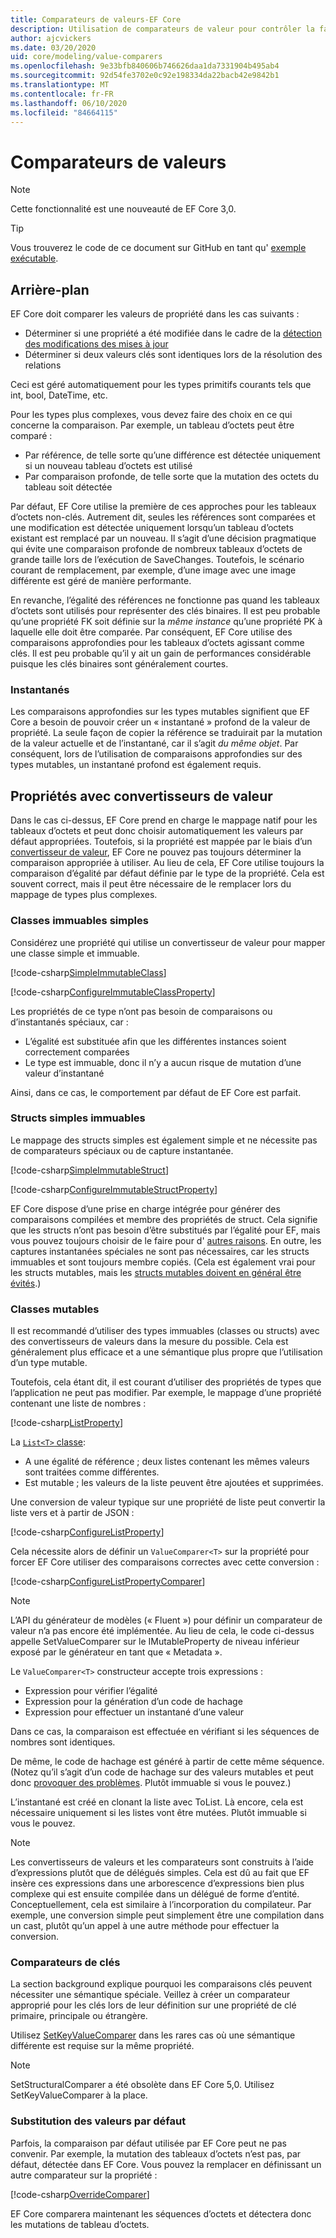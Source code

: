 ```yaml
---
title: Comparateurs de valeurs-EF Core
description: Utilisation de comparateurs de valeur pour contrôler la façon dont EF Core compare les valeurs de propriété
author: ajcvickers
ms.date: 03/20/2020
uid: core/modeling/value-comparers
ms.openlocfilehash: 9e33bfb840606b746626daa1da7331904b495ab4
ms.sourcegitcommit: 92d54fe3702e0c92e198334da22bacb42e9842b1
ms.translationtype: MT
ms.contentlocale: fr-FR
ms.lasthandoff: 06/10/2020
ms.locfileid: "84664115"
---
```

# <a name="value-comparers"></a>Comparateurs de valeurs

> [!NOTE]  
> Cette fonctionnalité est une nouveauté de EF Core 3,0.

> [!TIP]  
> Vous trouverez le code de ce document sur GitHub en tant qu' [exemple exécutable](https://github.com/dotnet/EntityFramework.Docs/tree/master/samples/core/Modeling/ValueConversions/).

## <a name="background"></a>Arrière-plan

EF Core doit comparer les valeurs de propriété dans les cas suivants :

* Déterminer si une propriété a été modifiée dans le cadre de la [détection des modifications des mises à jour](xref:core/saving/basic)
* Déterminer si deux valeurs clés sont identiques lors de la résolution des relations 

Ceci est géré automatiquement pour les types primitifs courants tels que int, bool, DateTime, etc.

Pour les types plus complexes, vous devez faire des choix en ce qui concerne la comparaison.
Par exemple, un tableau d’octets peut être comparé :

* Par référence, de telle sorte qu’une différence est détectée uniquement si un nouveau tableau d’octets est utilisé
* Par comparaison profonde, de telle sorte que la mutation des octets du tableau soit détectée

Par défaut, EF Core utilise la première de ces approches pour les tableaux d’octets non-clés.
Autrement dit, seules les références sont comparées et une modification est détectée uniquement lorsqu’un tableau d’octets existant est remplacé par un nouveau.
Il s’agit d’une décision pragmatique qui évite une comparaison profonde de nombreux tableaux d’octets de grande taille lors de l’exécution de SaveChanges.
Toutefois, le scénario courant de remplacement, par exemple, d’une image avec une image différente est géré de manière performante.

En revanche, l’égalité des références ne fonctionne pas quand les tableaux d’octets sont utilisés pour représenter des clés binaires.
Il est peu probable qu’une propriété FK soit définie sur la _même instance_ qu’une propriété PK à laquelle elle doit être comparée.
Par conséquent, EF Core utilise des comparaisons approfondies pour les tableaux d’octets agissant comme clés.
Il est peu probable qu’il y ait un gain de performances considérable puisque les clés binaires sont généralement courtes.

### <a name="snapshots"></a>Instantanés

Les comparaisons approfondies sur les types mutables signifient que EF Core a besoin de pouvoir créer un « instantané » profond de la valeur de propriété.
La seule façon de copier la référence se traduirait par la mutation de la valeur actuelle et de l’instantané, car il s’agit _du même objet_.
Par conséquent, lors de l’utilisation de comparaisons approfondies sur des types mutables, un instantané profond est également requis.

## <a name="properties-with-value-converters"></a>Propriétés avec convertisseurs de valeur

Dans le cas ci-dessus, EF Core prend en charge le mappage natif pour les tableaux d’octets et peut donc choisir automatiquement les valeurs par défaut appropriées.
Toutefois, si la propriété est mappée par le biais d’un [convertisseur de valeur](xref:core/modeling/value-conversions), EF Core ne pouvez pas toujours déterminer la comparaison appropriée à utiliser.
Au lieu de cela, EF Core utilise toujours la comparaison d’égalité par défaut définie par le type de la propriété.
Cela est souvent correct, mais il peut être nécessaire de le remplacer lors du mappage de types plus complexes.

### <a name="simple-immutable-classes"></a>Classes immuables simples

Considérez une propriété qui utilise un convertisseur de valeur pour mapper une classe simple et immuable.

[!code-csharp[SimpleImmutableClass](../../../samples/core/Modeling/ValueConversions/MappingImmutableClassProperty.cs?name=SimpleImmutableClass)]

[!code-csharp[ConfigureImmutableClassProperty](../../../samples/core/Modeling/ValueConversions/MappingImmutableClassProperty.cs?name=ConfigureImmutableClassProperty)]

Les propriétés de ce type n’ont pas besoin de comparaisons ou d’instantanés spéciaux, car :
* L’égalité est substituée afin que les différentes instances soient correctement comparées
* Le type est immuable, donc il n’y a aucun risque de mutation d’une valeur d’instantané

Ainsi, dans ce cas, le comportement par défaut de EF Core est parfait.

### <a name="simple-immutable-structs"></a>Structs simples immuables

Le mappage des structs simples est également simple et ne nécessite pas de comparateurs spéciaux ou de capture instantanée.

[!code-csharp[SimpleImmutableStruct](../../../samples/core/Modeling/ValueConversions/MappingImmutableStructProperty.cs?name=SimpleImmutableStruct)]

[!code-csharp[ConfigureImmutableStructProperty](../../../samples/core/Modeling/ValueConversions/MappingImmutableStructProperty.cs?name=ConfigureImmutableStructProperty)]

EF Core dispose d’une prise en charge intégrée pour générer des comparaisons compilées et membre des propriétés de struct.
Cela signifie que les structs n’ont pas besoin d’être substitués par l’égalité pour EF, mais vous pouvez toujours choisir de le faire pour d' [autres raisons](/dotnet/csharp/programming-guide/statements-expressions-operators/how-to-define-value-equality-for-a-type).
En outre, les captures instantanées spéciales ne sont pas nécessaires, car les structs immuables et sont toujours membre copiés.
(Cela est également vrai pour les structs mutables, mais les [structs mutables doivent en général être évités](/dotnet/csharp/write-safe-efficient-code).)

### <a name="mutable-classes"></a>Classes mutables

Il est recommandé d’utiliser des types immuables (classes ou structs) avec des convertisseurs de valeurs dans la mesure du possible.
Cela est généralement plus efficace et a une sémantique plus propre que l’utilisation d’un type mutable.

Toutefois, cela étant dit, il est courant d’utiliser des propriétés de types que l’application ne peut pas modifier.
Par exemple, le mappage d’une propriété contenant une liste de nombres : 

[!code-csharp[ListProperty](../../../samples/core/Modeling/ValueConversions/MappingListProperty.cs?name=ListProperty)]

La [ `List<T>` classe](/dotnet/api/system.collections.generic.list-1?view=netstandard-2.1):
* A une égalité de référence ; deux listes contenant les mêmes valeurs sont traitées comme différentes.
* Est mutable ; les valeurs de la liste peuvent être ajoutées et supprimées.

Une conversion de valeur typique sur une propriété de liste peut convertir la liste vers et à partir de JSON :

[!code-csharp[ConfigureListProperty](../../../samples/core/Modeling/ValueConversions/MappingListProperty.cs?name=ConfigureListProperty)]

Cela nécessite alors de définir un `ValueComparer<T>` sur la propriété pour forcer EF Core utiliser des comparaisons correctes avec cette conversion :

[!code-csharp[ConfigureListPropertyComparer](../../../samples/core/Modeling/ValueConversions/MappingListProperty.cs?name=ConfigureListPropertyComparer)]

> [!NOTE]  
> L’API du générateur de modèles (« Fluent ») pour définir un comparateur de valeur n’a pas encore été implémentée.
> Au lieu de cela, le code ci-dessus appelle SetValueComparer sur le IMutableProperty de niveau inférieur exposé par le générateur en tant que « Metadata ».

Le `ValueComparer<T>` constructeur accepte trois expressions :
* Expression pour vérifier l’égalité
* Expression pour la génération d’un code de hachage
* Expression pour effectuer un instantané d’une valeur  

Dans ce cas, la comparaison est effectuée en vérifiant si les séquences de nombres sont identiques.

De même, le code de hachage est généré à partir de cette même séquence.
(Notez qu’il s’agit d’un code de hachage sur des valeurs mutables et peut donc [provoquer des problèmes](https://ericlippert.com/2011/02/28/guidelines-and-rules-for-gethashcode/).
Plutôt immuable si vous le pouvez.)

L’instantané est créé en clonant la liste avec ToList.
Là encore, cela est nécessaire uniquement si les listes vont être mutées.
Plutôt immuable si vous le pouvez. 

> [!NOTE]  
> Les convertisseurs de valeurs et les comparateurs sont construits à l’aide d’expressions plutôt que de délégués simples.
> Cela est dû au fait que EF insère ces expressions dans une arborescence d’expressions bien plus complexe qui est ensuite compilée dans un délégué de forme d’entité.
> Conceptuellement, cela est similaire à l’incorporation du compilateur.
> Par exemple, une conversion simple peut simplement être une compilation dans un cast, plutôt qu’un appel à une autre méthode pour effectuer la conversion.    

### <a name="key-comparers"></a>Comparateurs de clés

La section background explique pourquoi les comparaisons clés peuvent nécessiter une sémantique spéciale.
Veillez à créer un comparateur approprié pour les clés lors de leur définition sur une propriété de clé primaire, principale ou étrangère.

Utilisez [SetKeyValueComparer](/dotnet/api/microsoft.entityframeworkcore.mutablepropertyextensions.setkeyvaluecomparer?view=efcore-3.1) dans les rares cas où une sémantique différente est requise sur la même propriété.

> [!NOTE]  
> SetStructuralComparer a été obsolète dans EF Core 5,0.
> Utilisez SetKeyValueComparer à la place.

### <a name="overriding-defaults"></a>Substitution des valeurs par défaut

Parfois, la comparaison par défaut utilisée par EF Core peut ne pas convenir.
Par exemple, la mutation des tableaux d’octets n’est pas, par défaut, détectée dans EF Core.
Vous pouvez la remplacer en définissant un autre comparateur sur la propriété : 

[!code-csharp[OverrideComparer](../../../samples/core/Modeling/ValueConversions/OverridingByteArrayComparisons.cs?name=OverrideComparer)]

EF Core comparera maintenant les séquences d’octets et détectera donc les mutations de tableau d’octets.
